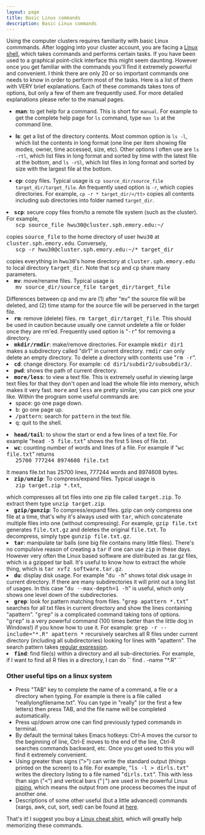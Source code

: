 ```yaml
---
layout: page
title: Basic Linux commands
description: Basic Linux commands
---
```


Using the computer clusters requires familiarity with basic Linux commmands. 
After logging into your cluster account, you are facing a 
<a href="http://en.wikipedia.org/wiki/Unix_shell">Linux shell</a>, 
which takes commands and performs certain tasks. 
If you have been used to a graphical point-click interface this might seem daunting.
However once you get familiar with the commands you'll find it
extremely powerful and convenient. I think there are only 
20 or so important commands one needs to know in order to perform
most of the tasks. Here is a list of them with VERY brief explanations.
Each of these commands takes tons of options, but only
a few of them are frequently used. For more detailed 
explanations please refer to the manual pages. 

- **man**: to get help for a command. This is short for `manual`.
For example to get the complete help page for `ls` command, type
`man ls` at the command line. 

- **ls**: get a list of the directory contents. Most common option is `ls -l`, which list the contents in long format 
(one line per item showing file modes, owner, time accessed, size, etc). 
Other options I often use are `ls -rtl`, which list files in 
long format and sorted by time 
with the latest file at the bottom, and `ls -rSl`, 
which list files in long format and sorted by size with the largest file at the bottom. 

- **cp**: copy files. Typical usage is 
`cp source_dir/source_file target_dir/target_file`.
An frequently used option is `-r`, which copies 
directories. For example, 
`cp -r * target_dir/</tt>` copies all contents including 
sub directories into folder named `target_dir`.


<li><b><tt>scp</tt></b>: secure copy files from/to a remote file system (such as the cluster).
For example, <br>
<ul><tt>scp source_file hwu30@cluster.sph.emory.edu:~/</tt><br></ul>
copies <tt>source_file</tt> to the home directory of user <tt>hwu30</tt> at 
<tt>cluster.sph.emory.edu</tt>. Conversely, 
<ul><tt>scp -r hwu30@cluster.sph.emory.edu:~/* target_dir</tt> </ul>
copies everything in <tt>hwu30</tt>'s home directory at 
<tt>cluster.sph.emory.edu</tt> to local directory <tt>target_dir</tt>.
Note that <tt>scp</tt> and <tt>cp</tt> share many parameters.

<li><b><tt>mv</tt></b>: move/rename files. 
Typical usage is 
<ul><tt>mv source_dir/source_file target_dir/target_file</tt></ul>
Differences between cp and mv are (1) after "<tt>mv</tt>" the source file will 
be deleted, and (2) time stamp for the source file will be perserved 
in the target file.

<li><b><tt>rm</tt></b>: remove (delete) files. <tt>rm target_dir/target_file</tt>.
This should be used in caution because usually one cannot undelete a file or folder
once they are rm'ed. Frequently used option is "<tt>-r</tt>" for removing a directory. 

<li><b><tt>mkdir/rmdir</tt></b>: make/remove directories. For example 
<tt>mkdir dir1</tt> makes a subdirectory called "dir1" in current directory.
<tt>rmdir</tt> can only delete an empty directory. 
To delete a directory with contents use "<tt>rm -r</tt>".

<li><b><tt>cd</tt></b>: change directory. For example: <tt>cd dir1/subdir2/subsubdir3/</tt>.

<li><b><tt>pwd</tt></b>: shows the path of current directory.

<li><b><tt>more/less</tt></b>: to view a text file. This is extremely useful in viewing
large text files for that they don't open and load the whole file into memory,
which makes it very fast. <tt>more</tt> and <tt>less</tt> are pretty similar, 
you can pick one your like. Within the program some useful commands are:
<ul>
<li>space: go one page down.
<li><tt>b</tt>: go one page up.
<li><tt>/pattern</tt>: search for <tt>pattern</tt> in the text file.
<li><tt>q</tt>: quit to the shell.
</ul>


<li><b><tt>head/tail</tt></b>: to show the start or end a few lines of a text file. 
For example "<tt>head -5 file.txt</tt>" shows the first 5 lines of file.txt.

<li><b><tt>wc</tt></b>: counting number of words and lines of a file. 
For example if "<tt>wc file.txt</tt>" returns 
<ul><tt>25700  777244 8974608 file.txt</tt></ul>
It means file.txt has 25700 lines, 777244 words and 8974608 bytes.

<li><b><tt>zip/unzip</tt></b>: To compress/expand files. 
Typical usage is 
<ul><tt>zip target.zip *.txt</tt>,</ul> 
which compresses all txt files into one zip file called <tt>target.zip</tt>.
To extract them type <tt>unzip target.zip</tt>.

<li><b><tt>gzip/gunzip</tt></b>: To compress/expand files. 
gzip can only compress one file at a time, that's why 
it's always used with <tt>tar</tt>, which concatenate multiple files 
into one (without compressing). For example, 
<tt>gzip file.txt</tt> generates <tt>file.txt.gz</tt> and deletes 
the original <tt>file.txt</tt>. To decompress, simply
type <tt>gunzip file.txt.gz</tt>. 

<li><b><tt>tar</tt></b>: manipulate tar balls (one big file contains many little files).
There's no compulsive reason of creating a <tt>tar</tt> if one can use <tt>zip</tt>
in these days. However very often the Linux based software are distributed as .tar.gz
files, which is a gzipped tar ball. It's useful to know how to extract the whole thing,
which is <tt>tar xvfz software.tar.gz</tt>. 

<li><b><tt>du</tt></b>: display disk usage. For example 
"<tt>du -h</tt>" shows total disk usage in current directory. 
If there are many subdirectories it will print out a long list 
of usages. In this case "<tt>du --max-depth=1 -h</tt>"
is useful, which only shows one level down of the subdirectories.

<li><b><tt>grep</tt></b>: look for pattern matching from files. 
"<tt>grep apattern *.txt</tt>" searches for all txt files in current directory
and show the lines containing "apattern". 
"<tt>grep</tt>" is a complicated command taking tons of options. 
"<tt>grep</tt>" is a  very powerful command (100 times better than the little dog in Windows!)
if you know how to use it. For example:
<tt>grep -r --include="*.R" apattern *</tt> recursively searches all R files 
under current directory (including all subdirectories) looking for lines with "apattern". 
The search pattern takes 
<a href="http://en.wikipedia.org/wiki/Regular_expression">
regular expression</a>.

<li><b><tt>find</tt></b>: find file(s) within a directory and all sub-directories. For example, if I want to find all R files in a directory, I can do
``
find . -name "*.R"
``

</ol>


### Other useful tips on a linux system
<ul>
<li>Press "TAB" key to complete the name of a command, a file or a directory when typing. 
For example is there is a file called "reallylongfilename.txt". You can type in "really"
(or the first a few letters) then press TAB, and the file name will be completed automatically.
<li>Press up/down arrow one can find previously typed commands in terminal.
<li>By default the terminal takes Emacs hotkeys: Ctrl-A moves the cursor  to the beginning of line, 
Ctrl-E moves to the end of the line, Ctrl-R searches commands backward, etc. Once you get used to
this you will find it extremely convenient. 
<li>Using greater than signs ("<tt>></tt>") can write the standard output 
(things printed on the screen) to a file. 
For example, "<tt>ls -l > dirls.txt</tt>" writes the directory listing to
a file named "<tt>dirls.txt</tt>".
This with less than sign ("<tt><</tt>") and vertical bars ("<tt>|</tt>")
are used in the powerful Linux 
<a href="http://en.wikipedia.org/wiki/Redirection_(computing)#Piping">piping</a>,
which means the output from one process becomes the input of another one. 
<li>Descriptions of some other useful (but a little advanced) commands 
(xargs, awk, cut, sort, sed) can be found at 
<a href="http://lh3lh3.users.sourceforge.net/biounix.shtml">here</a>.
</ul>

That's it! I suggest you buy a 
<a href="http://www.thinkgeek.com/tshirts-apparel/xkcd/dabb/">
Linux cheat shirt</a>, which will greatly help memorizing these commands.
<p>

